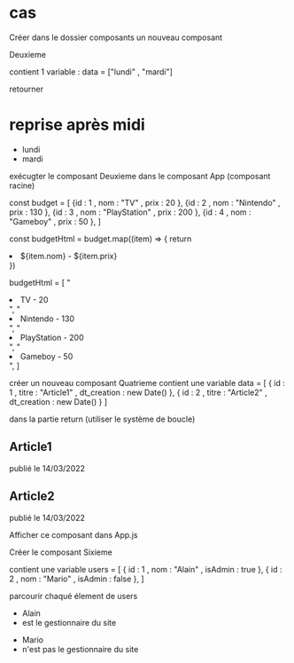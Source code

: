 # cas

Créer dans le dossier composants un nouveau composant

Deuxieme

contient 1 variable :
data = ["lundi" , "mardi"]

retourner 
<h1>reprise après midi</h1>
<ul>
    <li>lundi</li>
    <li>mardi</li>
</ul>

exécugter le composant Deuxieme dans le composant App (composant racine)


const budget = [
        {id : 1 , nom : "TV" , prix : 20 },
        {id : 2 , nom : "Nintendo" , prix : 130 },
        {id : 3 , nom : "PlayStation" , prix : 200 },
        {id : 4 , nom : "Gameboy" , prix : 50 },
    ]

const  budgetHtml = budget.map((item) => { 
    return <li>${item.nom} - ${item.prix}</li>
})

budgetHtml = [
    "<li>TV - 20</li>",
    "<li>Nintendo - 130</li>",
    "<li>PlayStation - 200</li>",
    "<li>Gameboy - 50</li>",
]

créer un nouveau composant Quatrieme
contient une variable data = [
    { id : 1 , titre : "Article1" , dt_creation : new Date() },
    { id : 2 , titre : "Article2" , dt_creation : new Date() }
]

dans la partie return (utiliser le système de boucle)
<article>
    <h2>Article1</h2>
    <time>publié le 14/03/2022</time>
</article>
<article>
    <h2>Article2</h2>
    <time>publié le 14/03/2022</time>
</article>

Afficher ce composant dans App.js 

Créer le composant Sixieme

contient une variable users = [
    { id : 1 , nom : "Alain" , isAdmin : true },
    { id : 2 , nom : "Mario" , isAdmin : false },
]

parcourir chaqué élement de users

<ul>
    <li>Alain</li>
    <li>est le gestionnaire du site</li>
</ul>
<ul>
    <li>Mario</li>
    <li>n'est pas le gestionnaire du site</li>
</ul>

